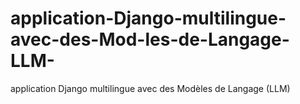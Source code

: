 # application-Django-multilingue-avec-des-Mod-les-de-Langage-LLM-
application Django multilingue avec des Modèles de Langage (LLM) 
